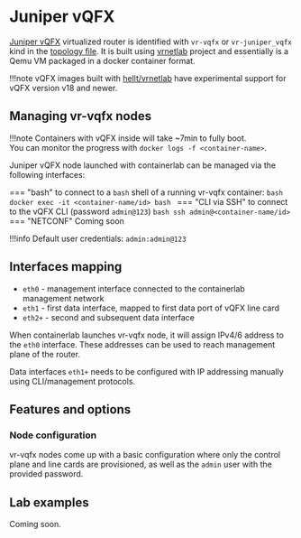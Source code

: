 # Juniper vQFX

[Juniper vQFX](https://www.juniper.net/us/en/dm/free-vqfx10000-software.html) virtualized router is identified with `vr-vqfx` or `vr-juniper_vqfx` kind in the [topology file](../topo-def-file.md). It is built using [vrnetlab](../vrnetlab.md) project and essentially is a Qemu VM packaged in a docker container format.

!!!note
    vQFX images built with [hellt/vrnetlab](https://github.com/hellt/vrnetlab/tree/master/vqfx) have experimental support for vQFX version v18 and newer.

## Managing vr-vqfx nodes

!!!note
    Containers with vQFX inside will take ~7min to fully boot.  
    You can monitor the progress with `docker logs -f <container-name>`.

Juniper vQFX node launched with containerlab can be managed via the following interfaces:

=== "bash"
    to connect to a `bash` shell of a running vr-vqfx container:
    ```bash
    docker exec -it <container-name/id> bash
    ```
=== "CLI via SSH"
    to connect to the vQFX CLI (password `admin@123`)
    ```bash
    ssh admin@<container-name/id>
    ```
=== "NETCONF"
    Coming soon

!!!info
    Default user credentials: `admin:admin@123`

## Interfaces mapping
* `eth0` - management interface connected to the containerlab management network
* `eth1` - first data interface, mapped to first data port of vQFX line card
* `eth2+` - second and subsequent data interface

When containerlab launches vr-vqfx node, it will assign IPv4/6 address to the `eth0` interface. These addresses can be used to reach management plane of the router.

Data interfaces `eth1+` needs to be configured with IP addressing manually using CLI/management protocols.


## Features and options
### Node configuration
vr-vqfx nodes come up with a basic configuration where only the control plane and line cards are provisioned, as well as the `admin` user with the provided password.

## Lab examples
Coming soon.